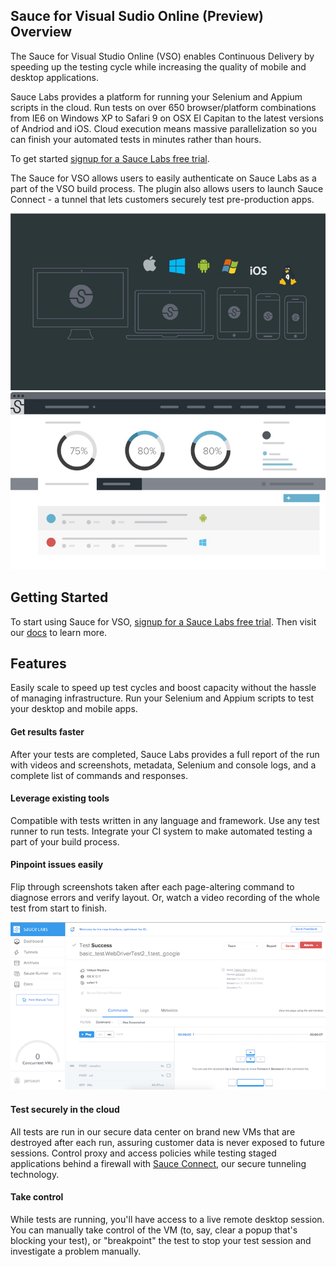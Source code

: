 ## Sauce for Visual Sudio Online (Preview) Overview

The Sauce for Visual Studio Online (VSO) enables Continuous Delivery by speeding up the testing cycle while increasing the quality of mobile and desktop applications.

Sauce Labs provides a platform for running your Selenium and Appium scripts in the cloud. Run tests on over 650 browser/platform combinations from IE6 on Windows XP to Safari 9 on OSX El Capitan to the latest versions of Andriod and iOS. Cloud execution means massive parallelization so you can finish your automated tests in minutes rather than hours. 

To get started [signup for a Sauce Labs free trial](https://saucelabs.com/beta/signup?utm_source=vsip).

The Sauce for VSO allows users to easily authenticate on Sauce Labs as a part of the VSO build process. The plugin also allows users to launch Sauce Connect - a tunnel that lets customers securely test pre-production apps. 

![Devices](images/SL-Device-web-graphic-800x450.jpg)
![Mockup](images/Sauce-DB-800x450.jpg)

## Getting Started

To start using Sauce for VSO, [signup for a Sauce Labs free trial](https://saucelabs.com/beta/signup?utm_source=vsip). Then visit our [docs](https://wiki.saucelabs.com/display/DOCS/viewpage.action?pageId=53019401) to learn more. 


## Features

Easily scale to speed up test cycles and boost capacity without the hassle of managing infrastructure. Run your Selenium and Appium scripts to test your desktop and mobile apps. 

#### Get results faster
After your tests are completed, Sauce Labs provides a full report of the run with videos and screenshots, metadata, Selenium and console logs, and a complete list of commands and responses.

#### Leverage existing tools
Compatible with tests written in any language and framework. Use any test runner to run tests. Integrate your CI system to make automated testing a part of your build process.

#### Pinpoint issues easily
Flip through screenshots taken after each page-altering command to diagnose errors and verify layout. Or, watch a video recording of the whole test from start to finish.

![hosted](images/test-details.png)

#### Test securely in the cloud
All tests are run in our secure data center on brand new VMs that are destroyed after each run, assuring customer data is never exposed to future sessions. Control proxy and access policies while testing staged applications behind a firewall with [Sauce Connect](https://wiki.saucelabs.com/display/DOCS/Using+Sauce+Connect+for+Testing+Behind+the+Firewall+or+on+Localhost), our secure tunneling technology. 

#### Take control
While tests are running, you'll have access to a live remote desktop session. You can manually take control of the VM (to, say, clear a popup that's blocking your test), or "breakpoint" the test to stop your test session and investigate a problem manually.
